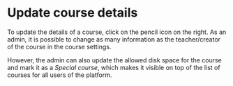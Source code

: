 # Update course details

To update the details of a course, click on the pencil icon on the right. As an admin, it is possible to change as many information as the teacher/creator of the course in the course settings.

However, the admin can also update the allowed disk space for the course and mark it as a _Special course_, which makes it visible on top of the list of courses for all users of the platform.

